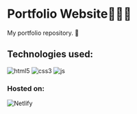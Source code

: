 # Portfolio Website👨🏾‍💻

My portfolio repository. 🚀

## Technologies used:

<img
  src="https://img.shields.io/badge/HTML5-%23F24E1E.svg?style=for-the-badge&logo=html5&logoColor=white"
  alt="html5"
/>
<img
  src="https://img.shields.io/badge/CSS3-%231572B6.svg?style=for-the-badge&logo=css3&logoColor=white"
  alt="css3"
/>
<img
  src="https://img.shields.io/badge/JavaScript-%23323330.svg?style=for-the-badge&logo=javascript&logoColor=%23F7DF1E"
  alt="js"
/>

### Hosted on:

<img
  src="https://img.shields.io/badge/Netlify-00C7B7?style=for-the-badge&logo=netlify&logoColor=white"
  alt="Netlify"
/>
